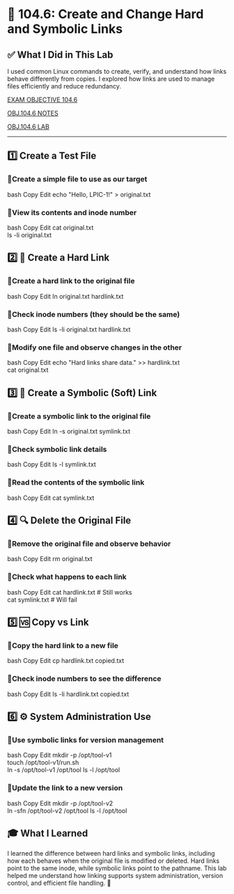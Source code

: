 # 📁 104.6: Create and Change Hard and Symbolic Links

## ✅ What I Did in This Lab
I used common Linux commands to create, verify, and understand how links behave differently from copies. I explored how links are used to manage files efficiently and reduce redundancy.

[EXAM OBJECTIVE 104.6](https://www.lpi.org/our-certifications/exam-101-102-objectives/#104.6_Create_and_change_hard_and_symbolic_links)

[OBJ.104.6 NOTES](https://1drv.ms/w/c/354f1c8d534fbced/EWELnEweb3lCs_fWI_qeU-gBxafGWZxg2Y2ex4vdN3rr7w?e=aM0XQ4)

[OBJ.104.6 LAB](https://1drv.ms/w/c/354f1c8d534fbced/EebFPuWMmvVBq3kvNm9WYggBe8uwQZ6b2pqGn_fO990GGw?e=iJvWbg)

---

## 1️⃣ Create a Test File

### 🔹Create a simple file to use as our target

bash
Copy
Edit
echo "Hello, LPIC-1!" > original.txt

### 🔹View its contents and inode number

bash
Copy
Edit
cat original.txt  
ls -li original.txt

## 2️⃣ 🔗 Create a Hard Link

### 🔹Create a hard link to the original file

bash
Copy
Edit
ln original.txt hardlink.txt

### 🔹Check inode numbers (they should be the same)

bash
Copy
Edit
ls -li original.txt hardlink.txt

### 🔹Modify one file and observe changes in the other

bash
Copy
Edit
echo "Hard links share data." >> hardlink.txt  
cat original.txt
## 3️⃣ 🔗 Create a Symbolic (Soft) Link

### 🔹Create a symbolic link to the original file

bash
Copy
Edit
ln -s original.txt symlink.txt

### 🔹Check symbolic link details

bash
Copy
Edit
ls -l symlink.txt

### 🔹Read the contents of the symbolic link

bash
Copy
Edit
cat symlink.txt

## 4️⃣ 🔍 Delete the Original File

### 🔹Remove the original file and observe behavior

bash
Copy
Edit
rm original.txt

### 🔹Check what happens to each link

bash
Copy
Edit
cat hardlink.txt    # Still works  
cat symlink.txt     # Will fail
## 5️⃣ 🆚 Copy vs Link

### 🔹Copy the hard link to a new file

bash
Copy
Edit
cp hardlink.txt copied.txt

### 🔹Check inode numbers to see the difference

bash
Copy
Edit
ls -li hardlink.txt copied.txt

## 6️⃣ ⚙️ System Administration Use

### 🔹Use symbolic links for version management

bash
Copy
Edit
mkdir -p /opt/tool-v1  
touch /opt/tool-v1/run.sh  
ln -s /opt/tool-v1 /opt/tool
ls -l /opt/tool

### 🔹Update the link to a new version

bash
Copy
Edit
mkdir -p /opt/tool-v2  
ln -sfn /opt/tool-v2 /opt/tool
ls -l /opt/tool

## 🎓 What I Learned
I learned the difference between hard links and symbolic links, including how each behaves when the original file is modified or deleted. Hard links point to the same inode, while symbolic links point to the pathname. This lab helped me understand how linking supports system administration, version control, and efficient file handling. 🧠
